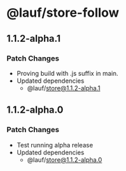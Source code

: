 # @lauf/store-follow

## 1.1.2-alpha.1

### Patch Changes

- Proving build with .js suffix in main.
- Updated dependencies
  - @lauf/store@1.1.2-alpha.1

## 1.1.2-alpha.0

### Patch Changes

- Test running alpha release
- Updated dependencies
  - @lauf/store@1.1.2-alpha.0
